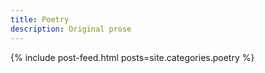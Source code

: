 ```yaml
---
title: Poetry
description: Original prose
---
```


{% include post-feed.html posts=site.categories.poetry %}
